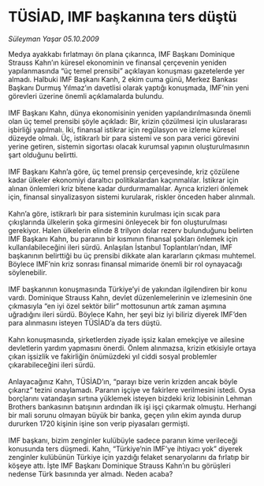 # TÜSİAD, IMF başkanına ters düştü

*Süleyman Yaşar 05.10.2009*

<div class="taraf_structure_2col_1zq">
<div class="margen_n">



 <p>Medya ayakkabı fırlatmayı ön plana çıkarınca, IMF Başkanı Dominique Strauss Kahn’ın küresel ekonominin ve finansal çerçevenin yeniden yapılanmasında “üç temel prensibi” açıklayan konuşması gazetelerde yer almadı. Halbuki IMF Başkanı Kanh, 2 ekim cuma günü, Merkez Bankası Başkanı Durmuş Yılmaz’ın davetlisi olarak yaptığı konuşmada, IMF’nin yeni görevleri üzerine önemli açıklamalarda bulundu. <br/><br/>IMF Başkanı Kahn, dünya ekonomisinin yeniden yapılandırılmasında önemli olan üç temel prensibi şöyle açıkladı: Bir, krizin çözülmesi için uluslararası işbirliği yapılmalı. İki, finansal istikrar için regülasyon ve izleme küresel düzeyde olmalı. Üç, istikrarlı bir para sistemi ve son para verici görevini yerine getiren, sistemin sigortası olacak kurumsal yapının oluşturulmasının şart olduğunu belirtti. <br/><br/>IMF Başkanı Kahn’a göre, üç temel prensip çerçevesinde, kriz çözülene kadar ülkeler ekonomiyi daraltıcı politikalardan kaçınmalılar. İstikrar için alınan önlemleri kriz bitene kadar durdurmamalılar. Ayrıca krizleri önlemek için, finansal sinyalizasyon sistemi kurularak, riskler önceden haber alınmalı. <br/><br/>Kahn’a göre, istikrarlı bir para sisteminin kurulması için sıcak para çıkışlarında ülkelerin şoka girmesini önleyecek bir fon oluşturulması gerekiyor. Halen ülkelerin elinde 8 trilyon dolar rezerv bulunduğunu belirten IMF Başkanı Kahn, bu paranın bir kısmının finansal şokları önlemek için kullanılabileceğini ileri sürdü. Anlaşılan İstanbul Toplantıları’ndan, IMF başkanının belirttiği bu üç prensibi dikkate alan kararların çıkması muhtemel. Böylece IMF’nin kriz sonrası finansal mimaride önemli bir rol oynayacağı söylenebilir. <br/><br/>IMF başkanının konuşmasında Türkiye’yi de yakından ilgilendiren bir konu vardı. Dominique Strauss Kahn, devlet düzenlemelerinin ve izlemesinin öne çıkmasıyla “en iyi özel sektör bilir” mottosunun artık zaman aşımına uğradığını ileri sürdü. Böylece Kahn, her şeyi biz iyi biliriz diyerek IMF’den para alınmasını isteyen TÜSİAD’a da ters düştü. <br/><br/>Kahn konuşmasında, şirketlerden ziyade işsiz kalan emekçiye ve ailesine devletlerin yardım yapmasını önerdi. Önlem alınmazsa, krizin etkisiyle ortaya çıkan işsizlik ve fakirliğin önümüzdeki yıl ciddi sosyal problemler çıkarabileceğini ileri sürdü. <br/><br/>Anlayacağınız Kahn, TÜSİAD’ın, “parayı bize verin krizden ancak böyle çıkarız” tezini onaylamadı. Paranın işçiye ve fakirlere verilmesini istedi. Oysa borçlarını vatandaşın sırtına yüklemek isteyen bizdeki kriz lobisinin Lehman Brothers bankasının batışının ardından ilk işi işçi çıkarmak olmuştu. Herhangi bir mali sorunu olmayan büyük bir banka, geçen yılın ekim ayında durup dururken 1720 kişinin işine son verip piyasaları germişti. <br/><br/>IMF başkanı, bizim zenginler kulübüyle sadece paranın kime verileceği konusunda ters düşmedi. Kahn, “Türkiye’nin IMF’ye ihtiyacı yok” diyerek zenginler kulübünün Türkiye için yazdığı felaket senaryolarını da fırlatıp bir köşeye attı. İşte IMF Başkanı Dominique Strauss Kahn’ın bu görüşleri nedense Türk basınında yer almadı. Neden acaba?</p>
<br/>
<br/>
<br/>



<br/>


<div id="taraf_not">
</div>

</div>


</div>
